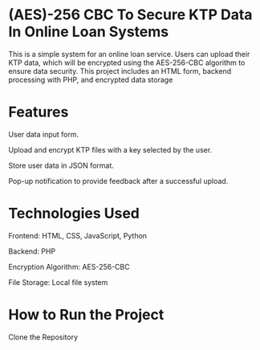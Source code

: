 # (AES)-256 CBC To Secure KTP Data In Online Loan Systems

This is a simple system for an online loan service. Users can upload their KTP data, which will be encrypted using the AES-256-CBC algorithm to ensure data security. This project includes an HTML form, backend processing with PHP, and encrypted data storage

# Features
User data input form.

Upload and encrypt KTP files with a key selected by the user.

Store user data in JSON format.

Pop-up notification to provide feedback after a successful upload.

# Technologies Used
Frontend: HTML, CSS, JavaScript, Python

Backend: PHP

Encryption Algorithm: AES-256-CBC

File Storage: Local file system

# How to Run the Project
Clone the Repository


